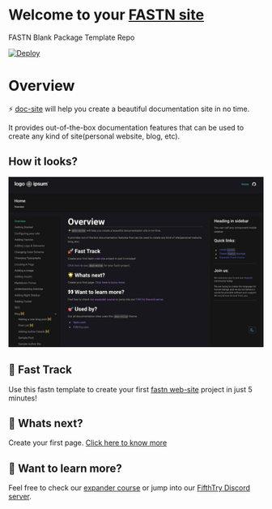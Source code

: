 # Welcome to your [FASTN site](https://fastn.io/)

FASTN Blank Package Template Repo

[![Deploy](https://www.herokucdn.com/deploy/button.svg)](https://heroku.com/deploy?template=https://github.com/fifthtry/fastn-heroku&env[DOWNLOAD_BASE_URL]=https://raw.githubusercontent.com/mishradivyansh/portfolio/main/)


# Overview

⚡️ [doc-site](https://fastn-community.github.io/doc-site/) will help you create
a beautiful documentation site in no time.

It provides out-of-the-box documentation features that can be used to create any kind of site(personal website, blog, etc).

## How it looks?

![doc-site](.github/assets/doc-site-example-dark.jpg)


## 🚀 Fast Track

Use this fastn template to create your first [fastn web-site](https://fastn.com/expander/hello-world/-/build/) project in just 5 minutes!

## 🌟 Whats next?

Create your first page. [Click here to know more](https://fastn-community.github.io/doc-site/page/)


## 👀 Want to learn more?

Feel free to check our [expander course](https://fastn.com/expander/) or jump into our [FifthTry Discord server](https://discord.gg/bucrdvptYd).

